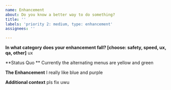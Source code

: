 ```yaml
---
name: Enhancement
about: Do you know a better way to do something?
title: ''
labels: 'priority 2: medium, type: enhancement'
assignees: ''

---
```


**In what category does your enhancement fall? [choose: safety, speed, ux, qa, other]**
ux

**Status Quo **
Currently the alternating menus are yellow and green

**The Enhancement**
I really like blue and purple

**Additional context**
pls fix uwu

